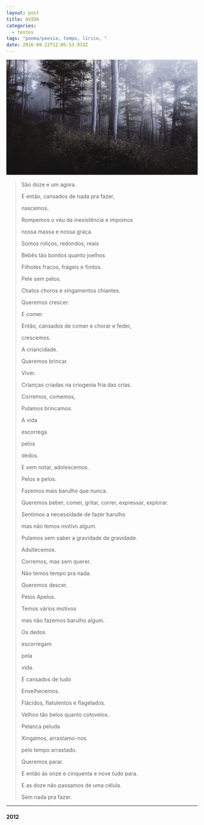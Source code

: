 ```yaml
---
layout: post
title: AVIDA
categories:
  - textos
tags: "poema/poesia, tempo, lírico, "
date: 2016-09-22T12:05:53.933Z
---
```

![](/images/uploads/1_zjkegga9iwuiwxqtsbeqrq.jpeg)

> São doze e um agora.
>
> E então, cansados de nada pra fazer,
>
> nascemos.
>
> Rompemos o véu da inexistência e impomos
>
> nossa massa e nossa graça.
>
> Somos roliços, redondos, reais
>
> Bebês tão bonitos quanto joelhos
>
> Filhotes fracos, frágeis e finitos.
>
> Pele sem pelos.
>
> Chatos choros e xingamentos chiantes.
>
> Queremos crescer.
>
> E comer.
>
> Então, cansados de comer e chorar e feder,
>
> crescemos.
>
> A criancidade.
>
> Queremos brincar.
>
> Viver.
>
> Crianças criadas na criogenia fria das crias.
>
> Corremos, comemos,
>
> Pulamos brincamos.
>
> A vida
>
> escorrega
>
> pelos
>
> dedos.
>
> E sem notar, adolescemos.
>
> Pelos e pelos.
>
> Fazemos mais barulho que nunca.
>
> Queremos beber, comer, gritar, correr, expressar, explorar.
>
> Sentimos a necessidade de fazer barulho
>
> mas não temos motivo algum.
>
> Pulamos sem saber a gravidade da gravidade.
>
> Adultecemos.
>
> Corremos, mas sem querer.
>
> Não temos tempo pra nada.
>
> Queremos descer.
>
> Pelos Apelos.
>
> Temos vários motivos
>
> mas não fazemos barulho algum.
>
> Os dedos
>
> escorregam
>
> pela
>
> vida.
>
> E cansados de tudo
>
> Envelhecemos.
>
> Flácidos, flatulentos e flagelados.
>
> Velhos tão belos quanto cotovelos.
>
> Pelanca peluda
>
> Xingamos, arrastamo-nos
>
> pelo tempo arrastado.
>
> Queremos parar.
>
> E então às onze e cinquenta e nove tudo para.
>
> E as doze não passamos de uma célula.
>
> Sem nada pra fazer.

- - -

#### 2012